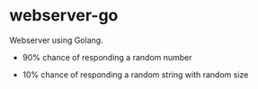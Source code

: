 # webserver-go

Webserver using Golang.

- 90% chance of responding a random number

- 10% chance of responding a random string with random size
